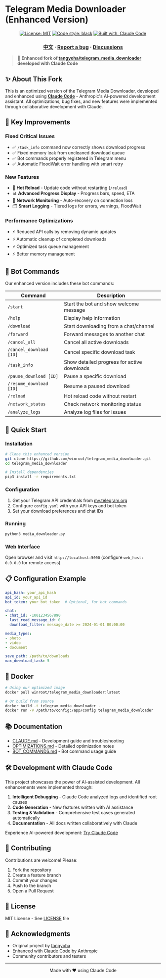 # Telegram Media Downloader (Enhanced Version)

<p align="center">
<a href="https://github.com/winroot/telegram_media_downloader/blob/master/LICENSE"><img alt="License: MIT" src="https://black.readthedocs.io/en/stable/_static/license.svg"></a>
<a href="https://github.com/python/black"><img alt="Code style: black" src="https://img.shields.io/badge/code%20style-black-000000.svg"></a>
<a href="https://claude.ai/code"><img alt="Built with: Claude Code" src="https://img.shields.io/badge/Built%20with-Claude%20Code-blueviolet"></a>
</p>

<h3 align="center">
  <a href="./README_CN.md">中文</a> · 
  <a href="https://github.com/winroot/telegram_media_downloader/issues">Report a bug</a> · 
  <a href="https://github.com/winroot/telegram_media_downloader/discussions">Discussions</a>
</h3>

> 🚀 **Enhanced fork of [tangyoha/telegram_media_downloader](https://github.com/tangyoha/telegram_media_downloader) developed with Claude Code**

## ✨ About This Fork

This is an optimized version of the Telegram Media Downloader, developed and enhanced using **[Claude Code](https://claude.ai/code)** - Anthropic's AI-powered development assistant. All optimizations, bug fixes, and new features were implemented through collaborative development with Claude.

## 🎯 Key Improvements

### Fixed Critical Issues
- ✅ `/task_info` command now correctly shows download progress
- ✅ Fixed memory leak from uncleaned download queue  
- ✅ Bot commands properly registered in Telegram menu
- ✅ Automatic FloodWait error handling with smart retry

### New Features
- 🔄 **Hot Reload** - Update code without restarting (`/reload`)
- 📊 **Advanced Progress Display** - Progress bars, speed, ETA
- 📡 **Network Monitoring** - Auto-recovery on connection loss
- 🗂️ **Smart Logging** - Tiered logs for errors, warnings, FloodWait

### Performance Optimizations
- ⚡ Reduced API calls by removing dynamic updates
- ⚡ Automatic cleanup of completed downloads
- ⚡ Optimized task queue management
- ⚡ Better memory management

## 📱 Bot Commands

Our enhanced version includes these bot commands:

| Command | Description |
|---------|------------|
| `/start` | Start the bot and show welcome message |
| `/help` | Display help information |
| `/download` | Start downloading from a chat/channel |
| `/forward` | Forward messages to another chat |
| `/cancel_all` | Cancel all active downloads |
| `/cancel_download [ID]` | Cancel specific download task |
| `/task_info` | Show detailed progress for active downloads |
| `/pause_download [ID]` | Pause a specific download |
| `/resume_download [ID]` | Resume a paused download |
| `/reload` | Hot reload code without restart |
| `/network_status` | Check network monitoring status |
| `/analyze_logs` | Analyze log files for issues |

## 🚀 Quick Start

### Installation

```bash
# Clone this enhanced version
git clone https://github.com/winroot/telegram_media_downloader.git
cd telegram_media_downloader

# Install dependencies
pip3 install -r requirements.txt
```

### Configuration

1. Get your Telegram API credentials from [my.telegram.org](https://my.telegram.org/apps)
2. Configure `config.yaml` with your API keys and bot token
3. Set your download preferences and chat IDs

### Running

```bash
python3 media_downloader.py
```

### Web Interface

Open browser and visit `http://localhost:5000` (configure `web_host: 0.0.0.0` for remote access)

## 📋 Configuration Example

```yaml
api_hash: your_api_hash
api_id: your_api_id
bot_token: your_bot_token  # Optional, for bot commands

chat:
- chat_id: -1001234567890
  last_read_message_id: 0
  download_filter: message_date >= 2024-01-01 00:00:00

media_types:
- photo
- video
- document

save_path: /path/to/downloads
max_download_task: 5
```

## 🐳 Docker

```bash
# Using our optimized image
docker pull winroot/telegram_media_downloader:latest

# Or build from source
docker build -t telegram_media_downloader .
docker run -v /path/to/config:/app/config telegram_media_downloader
```

## 📚 Documentation

- [CLAUDE.md](./CLAUDE.md) - Development guide and troubleshooting
- [OPTIMIZATIONS.md](./OPTIMIZATIONS.md) - Detailed optimization notes
- [BOT_COMMANDS.md](./BOT_COMMANDS.md) - Bot command usage guide

## 🛠️ Development with Claude Code

This project showcases the power of AI-assisted development. All enhancements were implemented through:

1. **Intelligent Debugging** - Claude Code analyzed logs and identified root causes
2. **Code Generation** - New features written with AI assistance
3. **Testing & Validation** - Comprehensive test cases generated automatically
4. **Documentation** - All docs written collaboratively with Claude

Experience AI-powered development: [Try Claude Code](https://claude.ai/code)

## 🤝 Contributing

Contributions are welcome! Please:
1. Fork the repository
2. Create a feature branch
3. Commit your changes  
4. Push to the branch
5. Open a Pull Request

## 📄 License

MIT License - See [LICENSE](LICENSE) file

## 🙏 Acknowledgments

- Original project by [tangyoha](https://github.com/tangyoha)
- Enhanced with [Claude Code](https://claude.ai/code) by Anthropic
- Community contributors and testers

---

<p align="center">
  Made with ❤️ using Claude Code
</p>